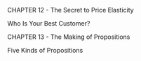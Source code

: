 CHAPTER 12 - The Secret to Price Elasticity

Who Is Your Best Customer?

CHAPTER 13 - The Making of Propositions

Five Kinds of Propositions